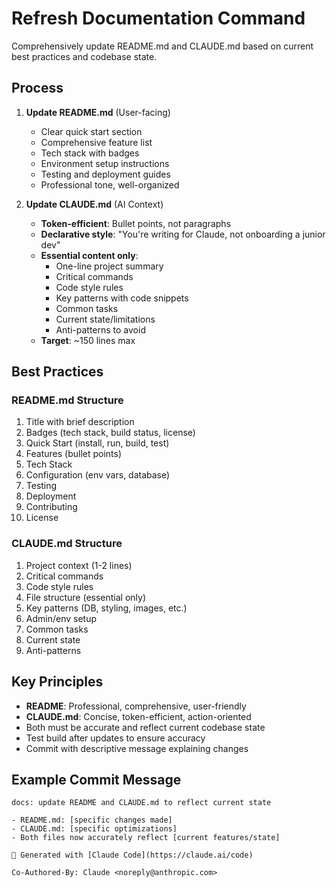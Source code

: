 # Refresh Documentation Command

Comprehensively update README.md and CLAUDE.md based on current best practices and codebase state.

## Process

1. **Update README.md** (User-facing)
   - Clear quick start section
   - Comprehensive feature list
   - Tech stack with badges
   - Environment setup instructions
   - Testing and deployment guides
   - Professional tone, well-organized

2. **Update CLAUDE.md** (AI Context)
   - **Token-efficient**: Bullet points, not paragraphs
   - **Declarative style**: "You're writing for Claude, not onboarding a junior dev"
   - **Essential content only**:
     - One-line project summary
     - Critical commands
     - Code style rules
     - Key patterns with code snippets
     - Common tasks
     - Current state/limitations
     - Anti-patterns to avoid
   - **Target**: ~150 lines max

## Best Practices

### README.md Structure
1. Title with brief description
2. Badges (tech stack, build status, license)
3. Quick Start (install, run, build, test)
4. Features (bullet points)
5. Tech Stack
6. Configuration (env vars, database)
7. Testing
8. Deployment
9. Contributing
10. License

### CLAUDE.md Structure
1. Project context (1-2 lines)
2. Critical commands
3. Code style rules
4. File structure (essential only)
5. Key patterns (DB, styling, images, etc.)
6. Admin/env setup
7. Common tasks
8. Current state
9. Anti-patterns

## Key Principles

- **README**: Professional, comprehensive, user-friendly
- **CLAUDE.md**: Concise, token-efficient, action-oriented
- Both must be accurate and reflect current codebase state
- Test build after updates to ensure accuracy
- Commit with descriptive message explaining changes

## Example Commit Message

```
docs: update README and CLAUDE.md to reflect current state

- README.md: [specific changes made]
- CLAUDE.md: [specific optimizations]
- Both files now accurately reflect [current features/state]

🤖 Generated with [Claude Code](https://claude.ai/code)

Co-Authored-By: Claude <noreply@anthropic.com>
```